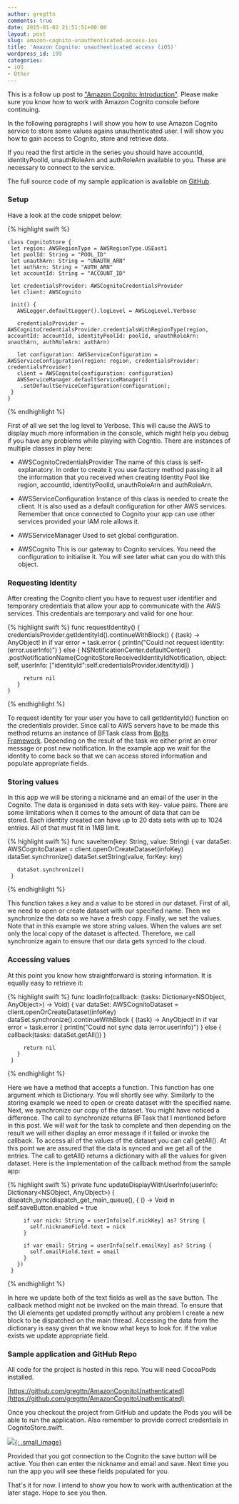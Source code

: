 ```yaml
---
author: gregttn
comments: true
date: 2015-01-02 21:51:51+00:00
layout: post
slug: amazon-cognito-unauthenticated-access-ios
title: 'Amazon Cognito: unauthenticated access (iOS)'
wordpress_id: 199
categories:
- iOS
- Other
---
```


This is a follow up post to ["Amazon Cognito: Introduction"](/2014/11/amazon-cognito-introduction/). Please make sure you know how to work with Amazon Cognito console before continuing.

In the following paragraphs I will show you how to use Amazon Cognito service to store some values agains unauthenticated user. I will show you how to gain access to Cognito, store and retrieve data.

If you read the first article in the series you should have accountId, identityPoolId, unauthRoleArn and authRoleArn available to you. These are necessary to connect to the service.

The full source code of my sample application is available on [GitHub](https://github.com/gregttn/AmazonCognitoUnathenticated).


### Setup


Have a look at the code snippet below:

{% highlight swift %}

    class CognitoStore {
     let region: AWSRegionType = AWSRegionType.USEast1
     let poolId: String = "POOL_ID"
     let unauthArn: String = "UNAUTH_ARN"
     let authArn: String = "AUTH_ARN"
     let accountId: String = "ACCOUNT_ID"
     
     let credentialsProvider: AWSCognitoCredentialsProvider
     let client: AWSCognito
     
     init() {
       AWSLogger.defaultLogger().logLevel = AWSLogLevel.Verbose
     
       credentialsProvider = AWSCognitoCredentialsProvider.credentialsWithRegionType(region, accountId: accountId, identityPoolId: poolId, unauthRoleArn: unauthArn, authRoleArn: authArn)
     
       let configuration: AWSServiceConfiguration = AWSServiceConfiguration(region: region, credentialsProvider: credentialsProvider)
       client = AWSCognito(configuration: configuration)
       AWSServiceManager.defaultServiceManager()
        .setDefaultServiceConfiguration(configuration);
     }
    }
{% endhighlight %} 

First of all we set the log level to Verbose. This will cause the AWS to display much more information in the console, which might help you debug if you have any problems while playing with Cogntio.
There are instances of multiple classes in play here:



	
  * AWSCognitoCredentialsProvider
The name of this class is self-explanatory. In order to create it you use factory method passing it all the information that you received when creating Identity Pool like region, accountId, identityPoolId, unauthRoleArn and authRoleArn.

	
  * AWSServiceConfiguration
Instance of this class is needed to create the client. It is also used as a default configuration for other AWS services. Remember that once connected to Cognito your app can use other services provided your IAM role allows it.

	
  * AWSServiceManager
Used to set global configuration.

	
  * AWSCognito
This is our gateway to Cognito services. You need the configuration to initialise it. You will see later what can you do with this object.




### Requesting Identity


After creating the Cognito client you have to request user identifier and temporary credentials that allow your app to communicate with the AWS services. This credentials are temporary and valid for one hour.

{% highlight swift %}
    func requestIdentity() {
       credentialsProvider.getIdentityId().continueWithBlock() { (task) -> AnyObject! in
         if var error = task.error {
           println("Could not request identity: \(error.userInfo)")
         } else {
           NSNotificationCenter.defaultCenter()
            .postNotificationName(CognitoStoreReceivedIdentityIdNotification, object: self, userInfo: ["identityId":self.credentialsProvider.identityId])
         }
     
         return nil
       }
    }
{% endhighlight %} 

To request identity for your user you have to call getIdentityId() function on the credentials provider. Since call to AWS servers have to be made this method returns an instance of BFTask class from [Bolts Framework](https://github.com/BoltsFramework/Bolts-iOS). Depending on the result of the task we either print an error message or post new notification. In the example app we wait for the identity to come back so that we can access stored information and populate appropriate fields.


### Storing values


In this app we will be storing a nickname and an email of the user in the Cognito. The data is organised in data sets with key- value pairs. There are some limitations when it comes to the amount of data that can be stored. Each identity created can have up to 20 data sets with up to 1024 entries. All of that must fit in 1MB limit.

{% highlight swift %}
     func saveItem(key: String, value: String) {
       var dataSet: AWSCognitoDataset = client.openOrCreateDataset(infoKey)
       dataSet.synchronize()
       dataSet.setString(value, forKey: key)
     
       dataSet.synchronize()
     }
{% endhighlight %} 

This function takes a key and a value to be stored in our dataset. First of all, we need to open or create dataset with our specified name. Then we synchronize the data so we have a fresh copy. Finally, we set the values. Note that in this example we store string values. When the values are set only the local copy of the dataset is affected. Therefore, we call synchronize again to ensure that our data gets synced to the cloud.


### Accessing values


At this point you know how straightforward is storing information. It is equally easy to retrieve it:

{% highlight swift %}
     func loadInfo(callback: (tasks: Dictionary<NSObject, AnyObject>) -> Void) {
       var dataSet: AWSCognitoDataset = client.openOrCreateDataset(infoKey)
       dataSet.synchronize().continueWithBlock { (task) -> AnyObject! in
         if var error = task.error {
           println("Could not sync data \(error.userInfo)")
         } else {
           callback(tasks: dataSet.getAll())
         }
     
         return nil
       }
     }
{% endhighlight %} 

Here we have a method that accepts a function. This function has one argument which is Dictionary. You will shortly see why.
Similarly to the storing example we need to open or create dataset with the specified name. Next, we synchronize our copy of the dataset. You might have noticed a difference. The call to synchronize returns BFTask that I mentioned before in this post. We will wait for the task to complete and then depending on the result we will either display an error message if it failed or invoke the callback. To access all of the values of the dataset you can call getAll(). At this point we are assured that the data is synced and we get all of the entries. The call to getAll() returns a dictionary with all the values for given dataset. Here is the implementation of the callback method from the sample app:

{% highlight swift %}
     private func updateDisplayWithUserInfo(userInfo: Dictionary<NSObject, AnyObject>) {
       dispatch_sync(dispatch_get_main_queue(), { () -> Void in
         self.saveButton.enabled = true
     
         if var nick: String = userInfo[self.nickKey] as? String {
           self.nicknameField.text = nick
         }
     
         if var email: String = userInfo[self.emailKey] as? String {
           self.emailField.text = email
         }
       })
     }
{% endhighlight %} 

In here we update both of the text fields as well as the save button. The callback method might not be invoked on the main thread. To ensure that the UI elements get updated promptly without any problem I create a new block to be dispatched on the main thread. Accessing the data from the dictionary is easy given that we know what keys to look for. If the value exists we update appropriate field.


### Sample application and GitHub Repo


All code for the project is hosted in this repo. You will need CocoaPods installed.

[https://github.com/gregttn/AmazonCognitoUnathenticated](https://github.com/gregttn/AmazonCognitoUnathenticated)

Once you checkout the project from GitHub and update the Pods you will be able to run the application. Also remember to provide correct credentials in CognitoStore.swift.

[![](/assets/images/2015/01/Screen-Shot-2015-01-02-at-20.39.16.png){: .small_image}](/assets/images/2015/01/Screen-Shot-2015-01-02-at-20.39.16.png)

Provided that you got connection to the Cognito the save button will be active. You then can enter the nickname and email and save. Next time you run the app you will see these fields populated for you.

That's it for now. I intend to show you how to work with authentication at the later stage. Hope to see you then.
